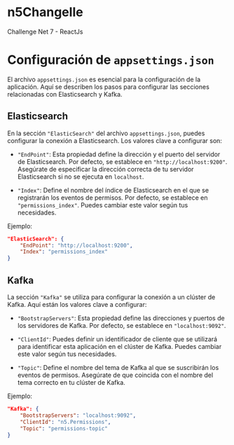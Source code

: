 # n5Changelle
Challenge Net 7 - ReactJs
# Configuración de `appsettings.json`

El archivo `appsettings.json` es esencial para la configuración de la aplicación. Aquí se describen los pasos para configurar las secciones relacionadas con Elasticsearch y Kafka.

## Elasticsearch

En la sección `"ElasticSearch"` del archivo `appsettings.json`, puedes configurar la conexión a Elasticsearch. Los valores clave a configurar son:

- `"EndPoint"`: Esta propiedad define la dirección y el puerto del servidor de Elasticsearch. Por defecto, se establece en `"http://localhost:9200"`. Asegúrate de especificar la dirección correcta de tu servidor Elasticsearch si no se ejecuta en `localhost`.

- `"Index"`: Define el nombre del índice de Elasticsearch en el que se registrarán los eventos de permisos. Por defecto, se establece en `"permissions_index"`. Puedes cambiar este valor según tus necesidades.

Ejemplo:

```json
"ElasticSearch": {
    "EndPoint": "http://localhost:9200",
    "Index": "permissions_index"
}
```
## Kafka

La sección `"Kafka"` se utiliza para configurar la conexión a un clúster de Kafka. Aquí están los valores clave a configurar:

- `"BootstrapServers"`: Esta propiedad define las direcciones y puertos de los servidores de Kafka. Por defecto, se establece en `"localhost:9092"`. 

- `"ClientId"`: Puedes definir un identificador de cliente que se utilizará para identificar esta aplicación en el clúster de Kafka. Puedes cambiar este valor según tus necesidades.

- `"Topic"`: Define el nombre del tema de Kafka al que se suscribirán los eventos de permisos. Asegúrate de que coincida con el nombre del tema correcto en tu clúster de Kafka.

Ejemplo:

```json
"Kafka": {
    "BootstrapServers": "localhost:9092",
    "ClientId": "n5.Permissions",
    "Topic": "permissions-topic"
}
```
